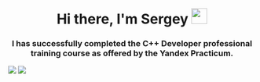 <h1 align="center">Hi there, I'm Sergey</a> <img src="https://github.com/blackcater/blackcater/raw/main/images/Hi.gif" height="32"/></h1>

<h3 align="center">I has successfully completed the C++ Developer professional training course as offered by the Yandex Practicum.</h3>

![](http://github-profile-summary-cards.vercel.app/api/cards/most-commit-language?username=En0t1x&theme=algolia)
![](http://github-profile-summary-cards.vercel.app/api/cards/repos-per-language?username=En0t1x&theme=algolia)
<!--
**En0t1x/En0t1x** is a ✨ _special_ ✨ repository because its `README.md` (this file) appears on your GitHub profile.

Here are some ideas to get you started:

- 🔭 I’m currently working on ...
- 🌱 I’m currently learning ...
- 👯 I’m looking to collaborate on ...
- 🤔 I’m looking for help with ...
- 💬 Ask me about ...
- 📫 How to reach me: ...
- 😄 Pronouns: ...
- ⚡ Fun fact: ...
-->
